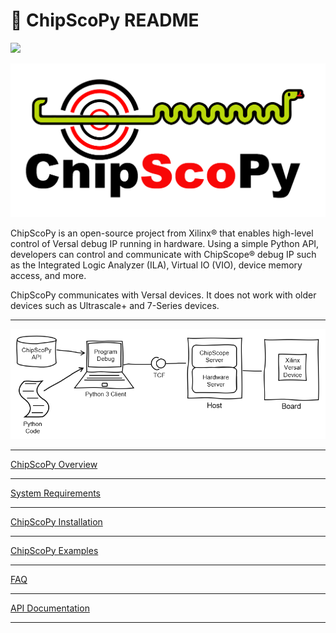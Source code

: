 # 🐍 ChipScoPy README

[![](https://img.shields.io/badge/code%20style-black-000000.svg)](https://github.com/psf/black)

![](https://raw.githubusercontent.com/Xilinx/chipscopy/master/docs/images/chipscopy_logo_head_right_transparent_background.png)

ChipScoPy is an open-source project from Xilinx® that enables high-level control of Versal debug IP running in hardware.
Using a simple Python API, developers can control and communicate with ChipScope® debug IP such as the Integrated Logic
Analyzer (ILA), Virtual IO (VIO), device memory access, and more.

ChipScoPy communicates with Versal devices. It does not work with older devices such as Ultrascale+ and 7-Series devices.

-------------------------------------------------------------------------------

![](https://raw.githubusercontent.com/Xilinx/chipscopy/master/docs/images/chipscopy_overview.png)

-------------------------------------------------------------------------------

[ChipScoPy Overview](https://xilinx.github.io/chipscopy/2023.2/overview.html)

-------------------------------------------------------------------------------

[System Requirements](https://xilinx.github.io/chipscopy/2023.2/system_requirements.html)

-------------------------------------------------------------------------------

[ChipScoPy Installation](https://xilinx.github.io/chipscopy/2023.2/chipscopy_installation.html)

-------------------------------------------------------------------------------

[ChipScoPy Examples](https://github.com/Xilinx/chipscopy/tree/master/chipscopy/examples)

-------------------------------------------------------------------------------

[FAQ](https://github.com/Xilinx/chipscopy/blob/master/FAQ.md)

-------------------------------------------------------------------------------

[API Documentation](https://xilinx.github.io/chipscopy/)

-------------------------------------------------------------------------------
